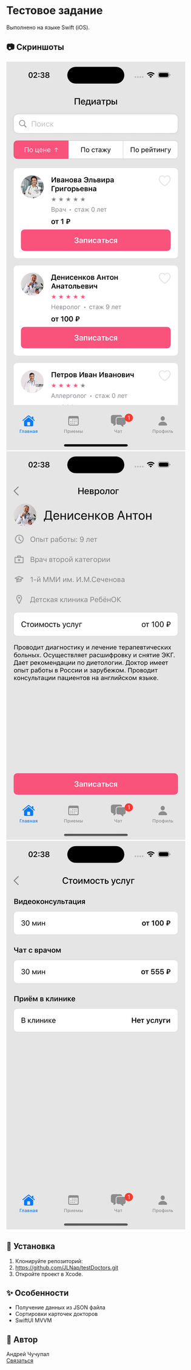 # Тестовое задание

Выполнено на языке Swift (iOS).

## 📷 Скриншоты

![Главный экран](screenshots/1.png)
![Экран деталей](screenshots/2.png)
![Экран цен](screenshots/3.png)


## 🚀 Установка

1. Клонируйте репозиторий:
2. https://github.com/JLNap/testDoctors.git
3. Откройте проект в Xcode.

## ✨ Особенности

- Получение данных из JSON файла
- Сортировки карточек докторов
- SwiftUI MVVM

## 👤 Автор

Андрей Чучупал  
[Связаться](https://t.me/achuchupal)
